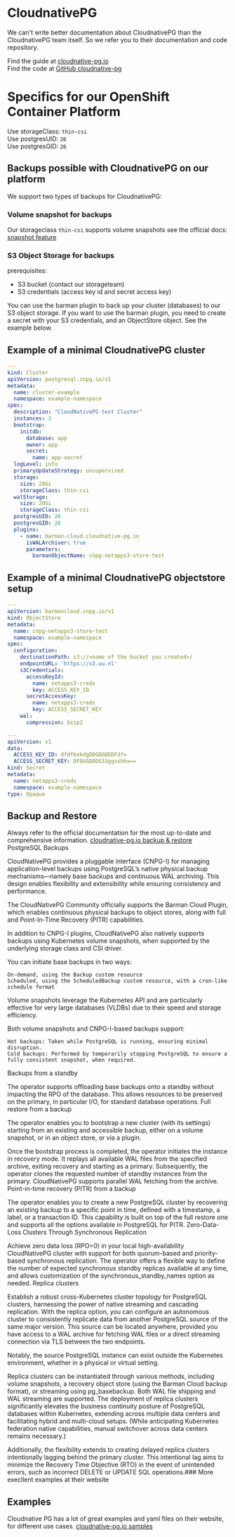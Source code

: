 # CloudnativePG

We can't write better documentation about CloudnativePG than the CloudnativePG team itself. 
So we refer you to their documentation and code repository.

Find the guide at <a href="https://cloudnative-pg.io/documentation/1.27/" target="_blank">cloudnative-pg.io</a>  
Find the code at <a href="https://github.com/cloudnative-pg" target="_blank">GitHub cloudnative-pg</a>

# Specifics for our OpenShift Container Platform

Use storageClass: `thin-csi`  
Use postgresUID: `26`  
Use postgresGID: `26`  

## Backups possible with CloudnativePG on our platform
We support two types of backups for CloudnativePG:
### Volume snapshot for backups
Our storageclass `thin-csi` supports volume snapshots see the official docs: <a href="https://cloudnative-pg.io/documentation/1.27/appendixes/backup_volumesnapshot/#about-standard-volume-snapshots" target="_blank">snapshot feature</a>  
### S3 Object Storage for backups
prerequisites:
 - S3 bucket (contact our storageteam)
 - S3 credentials (access key id and secret access key)

You can use the barman plugin to back up your cluster (databases) to our S3 object storage.
If you want to use the barman plugin, you need to create a secret with your S3 credentials, and an ObjectStore object. See the example below.

## Example of a minimal CloudnativePG cluster

```yaml
---
kind: Cluster
apiVersion: postgresql.cnpg.io/v1
metadata:
  name: cluster-example
  namespace: example-namespace
spec:
  description: "CloudNativePG test Cluster"
  instances: 3
  bootstrap:
    initdb:
      database: app
      owner: app
      secret:
        name: app-secret
  logLevel: info
  primaryUpdateStrategy: unsupervised
  storage:
    size: 20Gi
    storageClass: thin-csi
  walStorage:
    size: 20Gi
    storageClass: thin-csi
  postgresUID: 26
  postgresGID: 26
  plugins:
    - name: barman-cloud.cloudnative-pg.io
      isWALArchiver: true
      parameters:
        barmanObjectName: cnpg-netapps3-store-test
```

## Example of a minimal CloudnativePG objectstore setup

```yaml
---
apiVersion: barmancloud.cnpg.io/v1
kind: ObjectStore
metadata:
  name: cnpg-netapps3-store-test
  namespace: example-namespace
spec:
  configuration:
    destinationPath: s3://<name of the bucket you created>/
    endpointURL: 'https://s3.uu.nl'
    s3Credentials:
      accessKeyId:
        name: netapps3-creds
        key: ACCESS_KEY_ID
      secretAccessKey:
        name: netapps3-creds
        key: ACCESS_SECRET_KEY
    wal:
      compression: bzip2

---
apiVersion: v1
data:
  ACCESS_KEY_ID: dfdfkekdgDDGDGDDDFdf=
  ACCESS_SECRET_KEY: DFDGGDDDG33ggsshha==
kind: Secret
metadata:
  name: netapps3-creds
  namespace: example-namespace
type: Opaque
```

## Backup and Restore
Always refer to the official documentation for the most up-to-date and comprehensive information.
<a href="https://cloudnative-pg.io/documentation/1.27/operator_capability_levels/#point-in-time-recovery-pitr-from-a-backup" target="_blank">cloudnative-pg.io backup & restore</a>  
PostgreSQL Backups

CloudNativePG provides a pluggable interface (CNPG-I) for managing application-level backups using PostgreSQL’s native physical backup mechanisms—namely base backups and continuous WAL archiving. This design enables flexibility and extensibility while ensuring consistency and performance.

The CloudNativePG Community officially supports the Barman Cloud Plugin, which enables continuous physical backups to object stores, along with full and Point-In-Time Recovery (PITR) capabilities.

In addition to CNPG-I plugins, CloudNativePG also natively supports backups using Kubernetes volume snapshots, when supported by the underlying storage class and CSI driver.

You can initiate base backups in two ways:

    On-demand, using the Backup custom resource
    Scheduled, using the ScheduledBackup custom resource, with a cron-like schedule format

Volume snapshots leverage the Kubernetes API and are particularly effective for very large databases (VLDBs) due to their speed and storage efficiency.

Both volume snapshots and CNPG-I-based backups support:

    Hot backups: Taken while PostgreSQL is running, ensuring minimal disruption.
    Cold backups: Performed by temporarily stopping PostgreSQL to ensure a fully consistent snapshot, when required.

Backups from a standby

The operator supports offloading base backups onto a standby without impacting the RPO of the database. This allows resources to be preserved on the primary, in particular I/O, for standard database operations.
Full restore from a backup

The operator enables you to bootstrap a new cluster (with its settings) starting from an existing and accessible backup, either on a volume snapshot, or in an object store, or via a plugin.

Once the bootstrap process is completed, the operator initiates the instance in recovery mode. It replays all available WAL files from the specified archive, exiting recovery and starting as a primary. Subsequently, the operator clones the requested number of standby instances from the primary. CloudNativePG supports parallel WAL fetching from the archive.
Point-in-time recovery (PITR) from a backup

The operator enables you to create a new PostgreSQL cluster by recovering an existing backup to a specific point in time, defined with a timestamp, a label, or a transaction ID. This capability is built on top of the full restore one and supports all the options available in PostgreSQL for PITR.
Zero-Data-Loss Clusters Through Synchronous Replication

Achieve zero data loss (RPO=0) in your local high-availability CloudNativePG cluster with support for both quorum-based and priority-based synchronous replication. The operator offers a flexible way to define the number of expected synchronous standby replicas available at any time, and allows customization of the synchronous_standby_names option as needed.
Replica clusters

Establish a robust cross-Kubernetes cluster topology for PostgreSQL clusters, harnessing the power of native streaming and cascading replication. With the replica option, you can configure an autonomous cluster to consistently replicate data from another PostgreSQL source of the same major version. This source can be located anywhere, provided you have access to a WAL archive for fetching WAL files or a direct streaming connection via TLS between the two endpoints.

Notably, the source PostgreSQL instance can exist outside the Kubernetes environment, whether in a physical or virtual setting.

Replica clusters can be instantiated through various methods, including volume snapshots, a recovery object store (using the Barman Cloud backup format), or streaming using pg_basebackup. Both WAL file shipping and WAL streaming are supported. The deployment of replica clusters significantly elevates the business continuity posture of PostgreSQL databases within Kubernetes, extending across multiple data centers and facilitating hybrid and multi-cloud setups. (While anticipating Kubernetes federation native capabilities, manual switchover across data centers remains necessary.)

Additionally, the flexibility extends to creating delayed replica clusters intentionally lagging behind the primary cluster. This intentional lag aims to minimize the Recovery Time Objective (RTO) in the event of unintended errors, such as incorrect DELETE or UPDATE SQL operations.### More execllent examples at their website

## Examples 
Cloudnative PG has a lot of great examples and yaml files on their website, for different use cases.
<a href="https://cloudnative-pg.io/documentation/1.27/samples/" target="_blank">cloudnative-pg.io samples</a>